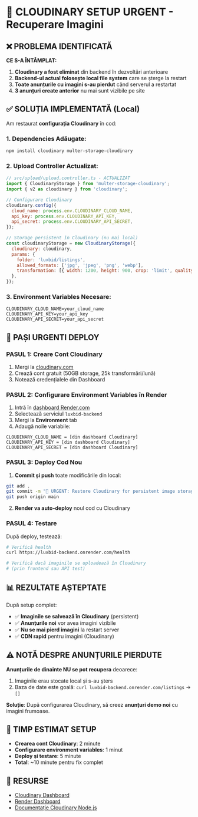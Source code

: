 # 🚨 CLOUDINARY SETUP URGENT - Recuperare Imagini

## ❌ PROBLEMA IDENTIFICATĂ

**CE S-A ÎNTÂMPLAT:**
1. **Cloudinary a fost eliminat** din backend în dezvoltări anterioare
2. **Backend-ul actual folosește local file system** care se șterge la restart
3. **Toate anunțurile cu imagini s-au pierdut** când serverul a restartat
4. **3 anunțuri create anterior** nu mai sunt vizibile pe site

## ✅ SOLUȚIA IMPLEMENTATĂ (Local)

Am restaurat **configurația Cloudinary** în cod:

### **1. Dependencies Adăugate:**
```bash
npm install cloudinary multer-storage-cloudinary
```

### **2. Upload Controller Actualizat:**
```javascript
// src/upload/upload.controller.ts - ACTUALIZAT
import { CloudinaryStorage } from 'multer-storage-cloudinary';
import { v2 as cloudinary } from 'cloudinary';

// Configurare Cloudinary
cloudinary.config({
  cloud_name: process.env.CLOUDINARY_CLOUD_NAME,
  api_key: process.env.CLOUDINARY_API_KEY,
  api_secret: process.env.CLOUDINARY_API_SECRET,
});

// Storage persistent în Cloudinary (nu mai local)
const cloudinaryStorage = new CloudinaryStorage({
  cloudinary: cloudinary,
  params: {
    folder: 'luxbid/listings',
    allowed_formats: ['jpg', 'jpeg', 'png', 'webp'],
    transformation: [{ width: 1200, height: 900, crop: 'limit', quality: 'auto' }],
  },
});
```

### **3. Environment Variables Necesare:**
```env
CLOUDINARY_CLOUD_NAME=your_cloud_name
CLOUDINARY_API_KEY=your_api_key  
CLOUDINARY_API_SECRET=your_api_secret
```

## 🚀 PAȘI URGENTI DEPLOY

### **PASUL 1: Creare Cont Cloudinary**
1. Mergi la [cloudinary.com](https://cloudinary.com)
2. Crează cont gratuit (50GB storage, 25k transformări/lună)
3. Notează credențialele din Dashboard

### **PASUL 2: Configurare Environment Variables în Render**
1. Intră în [dashboard Render.com](https://dashboard.render.com)
2. Selectează serviciul `luxbid-backend`
3. Mergi la **Environment** tab
4. Adaugă noile variabile:

```
CLOUDINARY_CLOUD_NAME = [din dashboard Cloudinary]
CLOUDINARY_API_KEY = [din dashboard Cloudinary]  
CLOUDINARY_API_SECRET = [din dashboard Cloudinary]
```

### **PASUL 3: Deploy Cod Nou**
1. **Commit și push** toate modificările din local:
```bash
git add .
git commit -m "🔧 URGENT: Restore Cloudinary for persistent image storage"
git push origin main
```

2. **Render va auto-deploy** noul cod cu Cloudinary

### **PASUL 4: Testare**
După deploy, testează:
```bash
# Verifică health
curl https://luxbid-backend.onrender.com/health

# Verifică dacă imaginile se uploadează în Cloudinary
# (prin frontend sau API test)
```

## 📊 REZULTATE AȘTEPTATE

După setup complet:
- ✅ **Imaginile se salvează în Cloudinary** (persistent)
- ✅ **Anunțurile noi** vor avea imagini vizibile
- ✅ **Nu se mai pierd imagini** la restart server
- ✅ **CDN rapid** pentru imagini (Cloudinary)

## ⚠️ NOTĂ DESPRE ANUNȚURILE PIERDUTE

**Anunțurile de dinainte NU se pot recupera** deoarece:
1. Imaginile erau stocate local și s-au șters
2. Baza de date este goală: `curl luxbid-backend.onrender.com/listings` → `[]`

**Soluție**: După configurarea Cloudinary, să creez **anunțuri demo noi** cu imagini frumoase.

## 🎯 TIMP ESTIMAT SETUP

- **Crearea cont Cloudinary**: 2 minute
- **Configurare environment variables**: 1 minut  
- **Deploy și testare**: 5 minute
- **Total**: ~10 minute pentru fix complet

## 🔗 RESURSE

- [Cloudinary Dashboard](https://cloudinary.com/console)
- [Render Dashboard](https://dashboard.render.com)
- [Documentație Cloudinary Node.js](https://cloudinary.com/documentation/node_integration)
